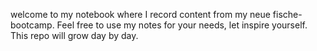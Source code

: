 welcome to my notebook where I record content from my neue fische-bootcamp. Feel free to use my notes for your needs, let inspire yourself.
This repo will grow day by day.

